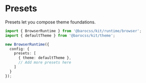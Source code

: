 # Presets

Presets let you compose theme foundations.

```ts
import { BrowserRuntime } from '@barocss/kit/runtime/browser';
import { defaultTheme } from '@barocss/kit/theme';

new BrowserRuntime({
  config: {
    presets: [
      { theme: defaultTheme },
      // Add more presets here
    ]
  }
});
```
